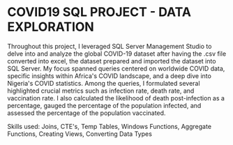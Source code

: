 # COVID19  SQL  PROJECT - DATA EXPLORATION

Throughout this project, I leveraged SQL Server Management Studio to delve into and analyze the global COVID-19 dataset after having the .csv file converted into excel, the dataset prepared and imported the dataset into SQL Server. My focus spanned queries centered on worldwide COVID data, specific insights within Africa's COVID landscape, and a deep dive into Nigeria's COVID statistics. Among the queries, I formulated several highlighted crucial metrics such as infection rate, death rate, and vaccination rate. I also calculated the likelihood of death post-infection as a percentage, gauged the percentage of the population infected, and assessed the percentage of the population vaccinated.

Skills used: Joins, CTE's, Temp Tables, Windows Functions, Aggregate Functions, Creating Views, Converting Data Types
